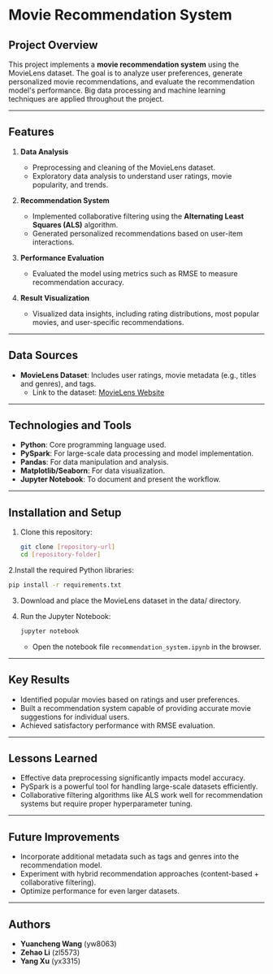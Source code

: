 # Movie Recommendation System

## Project Overview
This project implements a **movie recommendation system** using the MovieLens dataset. The goal is to analyze user preferences, generate personalized movie recommendations, and evaluate the recommendation model's performance. Big data processing and machine learning techniques are applied throughout the project.

---

## Features

1. **Data Analysis**
   - Preprocessing and cleaning of the MovieLens dataset.
   - Exploratory data analysis to understand user ratings, movie popularity, and trends.

2. **Recommendation System**
   - Implemented collaborative filtering using the **Alternating Least Squares (ALS)** algorithm.
   - Generated personalized recommendations based on user-item interactions.

3. **Performance Evaluation**
   - Evaluated the model using metrics such as RMSE to measure recommendation accuracy.

4. **Result Visualization**
   - Visualized data insights, including rating distributions, most popular movies, and user-specific recommendations.

---

## Data Sources

- **MovieLens Dataset**: Includes user ratings, movie metadata (e.g., titles and genres), and tags.
  - Link to the dataset: [MovieLens Website](https://grouplens.org/datasets/movielens/)

---

## Technologies and Tools

- **Python**: Core programming language used.
- **PySpark**: For large-scale data processing and model implementation.
- **Pandas**: For data manipulation and analysis.
- **Matplotlib/Seaborn**: For data visualization.
- **Jupyter Notebook**: To document and present the workflow.

---

## Installation and Setup

1. Clone this repository:
   ```bash
   git clone [repository-url]
   cd [repository-folder]

2.Install the required Python libraries:
   ```bash
   pip install -r requirements.txt
   ```
3. Download and place the MovieLens dataset in the data/ directory.

4. Run the Jupyter Notebook:
   ```bash
   jupyter notebook
   ```
   - Open the notebook file `recommendation_system.ipynb` in the browser.
---

## Key Results
- Identified popular movies based on ratings and user preferences.
- Built a recommendation system capable of providing accurate movie suggestions for individual users.
- Achieved satisfactory performance with RMSE evaluation.

---

## Lessons Learned
- Effective data preprocessing significantly impacts model accuracy.
- PySpark is a powerful tool for handling large-scale datasets efficiently.
- Collaborative filtering algorithms like ALS work well for recommendation systems but require proper hyperparameter tuning.

---

## Future Improvements
- Incorporate additional metadata such as tags and genres into the recommendation model.
- Experiment with hybrid recommendation approaches (content-based + collaborative filtering).
- Optimize performance for even larger datasets.

---

## Authors
- **Yuancheng Wang** (yw8063)
- **Zehao Li** (zl5573)
- **Yang Xu** (yx3315)
